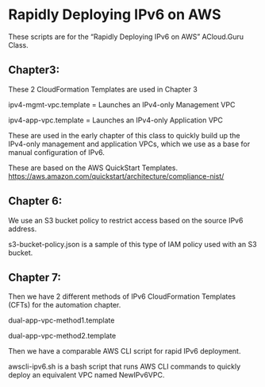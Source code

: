 # Rapidly Deploying IPv6 on AWS

These scripts are for the “Rapidly Deploying IPv6 on AWS” ACloud.Guru Class.

## Chapter3:

These 2 CloudFormation Templates are used in Chapter 3

ipv4-mgmt-vpc.template = Launches an IPv4-only Management VPC

ipv4-app-vpc.template = Launches an IPv4-only Application VPC

These are used in the early chapter of this class to quickly build up the IPv4-only management and application VPCs, which we use as a base for manual configuration of IPv6.

These are based on the AWS QuickStart Templates.
https://aws.amazon.com/quickstart/architecture/compliance-nist/

## Chapter 6:

We use an S3 bucket policy to restrict access based on the source IPv6 address.

s3-bucket-policy.json is a sample of this type of IAM policy used with an S3 bucket.

## Chapter 7:

Then we have 2 different methods of IPv6 CloudFormation Templates (CFTs) for the automation chapter.

dual-app-vpc-method1.template

dual-app-vpc-method2.template

Then we have a comparable AWS CLI script for rapid IPv6 deployment.

awscli-ipv6.sh is a bash script that runs AWS CLI commands to quickly deploy an equivalent VPC named NewIPv6VPC.
